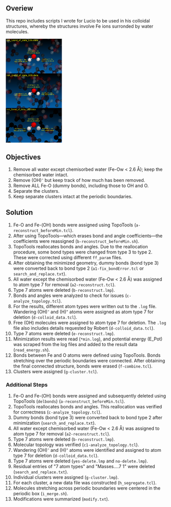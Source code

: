 ## Overiew

This repo includes scripts I wrote for Lucio to be used in his colloidal structures, whereby the structures involve Fe ions surronded by water molecules.

<img src="end_of_file_error.png" alt="Table of Contents Figure" width="35%">

## Objectives

1. Remove all water except chemisorbed water (Fe-Ow < 2.6 Å); keep the chemisorbed water intact.
2. Remove (OH)⁻ but keep track of how much has been removed.
3. Remove ALL Fe-O (dummy bonds), including those to OH and O.
4. Separate the clusters.
5. Keep separate clusters intact at the periodic boundaries.

## Solution

1. Fe-O and Fe-(OH) bonds were assigned using TopoTools (`a-reconstruct_beforeMin.tcl`).
2. After using TopoTools—which erases bond and angle coefficients—the coefficients were reassigned (`b-reconstruct_beforeMin.sh`).
3. TopoTools reallocates bonds and angles. Due to the reallocation procedure, some bond types were changed from type 3 to type 2. These were corrected using different `ff_param` files.
4. After obtaining the minimized geometry, dummy bonds (bond type 3) were converted back to bond type 2 (`a1-fix_bondError.tcl` or `search_and_replace.txt`).
5. All water except the chemisorbed water (Fe-Ow < 2.6 Å) was assigned to atom type 7 for removal (`a2-reconstruct.tcl`).
6. Type 7 atoms were deleted (`b-reconstruct.lmp`).
7. Bonds and angles were analyzed to check for issues (`c-analyze_topology.tcl`).
8. For the results, different atom types were written out to the `.log` file. Wandering (OH)⁻ and (H)⁺ atoms were assigned as atom type 7 for deletion (`d-colloid_data.tcl`).
9. Free (OH) molecules were assigned to atom type 7 for deletion. The `.log` file also includes details requested by Robert (`d-colloid_data.tcl`).
10. Type 7 atoms were deleted (`e-reconstruct.lmp`).
11. Minimization results were read (`*min.log`), and potential energy (E_Pot) was scraped from the log files and added to the result data (`read_energy.sh`).
12. Bonds between Fe and O atoms were defined using TopoTools. Bonds stretching over the periodic boundaries were connected. After obtaining the final connected structure, bonds were erased (`f-combine.tcl`).
13. Clusters were assigned (`g-cluster.tcl`).

### Additional Steps

1. Fe-O and Fe-(OH) bonds were assigned and subsequently deleted using TopoTools (`delbonds`) (`a-reconstruct_beforeMin.tcl`).
2. TopoTools reallocates bonds and angles. This reallocation was verified for correctness (`c-analyze_topology.tcl`).
3. Dummy bonds (bond type 3) were converted back to bond type 2 after minimization (`search_and_replace.txt`).
4. All water except chemisorbed water (Fe-Ow < 2.6 Å) was assigned to atom type 7 for removal (`a2-reconstruct.tcl`).
5. Type 7 atoms were deleted (`b-reconstruct.lmp`).
6. Molecular topology was verified (`c1-analyze_topology.tcl`).
7. Wandering (OH)⁻ and (H)⁺ atoms were identified and assigned to atom type 7 for deletion (`d-colloid_data.tcl`).
8. Type 7 atoms were deleted (`yes-delete.lmp` and `no-delete.lmp`).
9. Residual entries of "7 atom types" and "Masses....7 1" were deleted (`search_and_replace.txt`).
10. Individual clusters were assigned (`g-cluster.lmp`).
11. For each cluster, a new data file was constructed (`h_segregate.tcl`).
12. Molecules stretching across periodic boundaries were centered in the periodic box (`i_merge.sh`).
13. Modifications were summarized (`modify.txt`).
